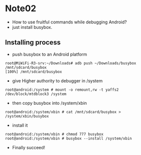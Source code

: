 # Note02
- How to use fruitful commands while debugging Android?
- just install busybox.
## Installing process
- push busybox to an Android platform
```
root@MiWiFi-R3-srv:~/Downloads# adb push ~/Downloads/busybox /mnt/sdcard/busybox
[100%] /mnt/sdcard/busybox
```
- give Higher authority to debugger in /system
```
root@android:/system # mount -o remount,rw -t yaffs2 /dev/block/mtdblock3 /system
```
- then copy busybox into /system/xbin 
```
root@android:/system/xbin # cat /mnt/sdcard/busybox > /system/xbin/busybox
```
- install it
```
root@android:/system/xbin # chmod 777 busybox
root@android:/system/xbin # busybox --install /system/xbin
```
- Finally succeed!
